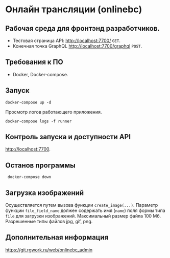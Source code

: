 Онлайн трансляции (onlinebc)
=============================

Рабочая среда для фронтэнд разработчиков. 
-----------------------------------------


- Тестовая страница API: <http://localhost:7700/> `GET`.
- Конечная точка GraphQL <http://localhost:7700/graphql> `POST`.




Требования к ПО
----------
- Docker, Docker-compose.



Запуск 
------

    docker-compose up -d


Просмотр логов работающего приложения.

    docker-compose logs -f runner 


Контроль запуска и доступности API 
------------------------

<http://localhost:7700>. 


Останов программы
-----------

     docker-compose down


Загрузка изображений
---------------------

Осуществляется путем вызова функции `create_image(...)`. Параметр функции `file_field_name` должен содержать имя (`name`) поля 
формы типа `file` для загрузки изображений. Максимальный размер файла 100 Мб. Разрешенные типы файлов jpg, gif, png.


Дополнительная информация
--------------------------
<https://git.rgwork.ru/web/onlinebc_admin>




